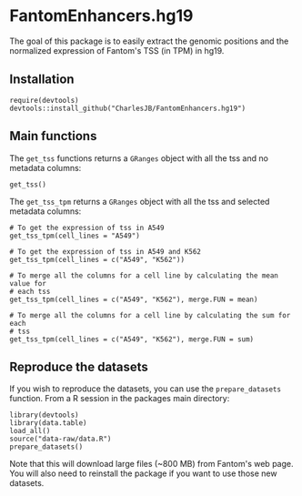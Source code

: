# FantomEnhancers.hg19

The goal of this package is to easily extract the genomic positions and the normalized expression of Fantom's TSS (in TPM) in hg19.

## Installation

```
require(devtools)
devtools::install_github("CharlesJB/FantomEnhancers.hg19")
```

## Main functions

The `get_tss` functions returns a `GRanges` object with all the tss and no metadata columns:
```
get_tss()
```

The `get_tss_tpm` returns a `GRanges` object with all the tss and selected metadata columns:
```
# To get the expression of tss in A549
get_tss_tpm(cell_lines = "A549")

# To get the expression of tss in A549 and K562
get_tss_tpm(cell_lines = c("A549", "K562"))

# To merge all the columns for a cell line by calculating the mean value for
# each tss
get_tss_tpm(cell_lines = c("A549", "K562"), merge.FUN = mean)

# To merge all the columns for a cell line by calculating the sum for each
# tss
get_tss_tpm(cell_lines = c("A549", "K562"), merge.FUN = sum)
```

## Reproduce the datasets

If you wish to reproduce the datasets, you can use the `prepare_datasets` function. From a R session in the packages main directory:

```
library(devtools)
library(data.table)
load_all()
source("data-raw/data.R")
prepare_datasets()
```

Note that this will download large files (~800 MB) from Fantom's web page. You will also need to reinstall the package if you want to use those new datasets.
